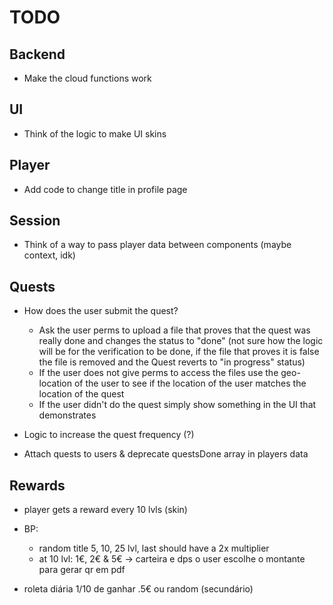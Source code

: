 # TODO

## Backend

- Make the cloud functions work

## UI

- Think of the logic to make UI skins

## Player

- Add code to change title in profile page

## Session

- Think of a way to pass player data between components (maybe context, idk)

## Quests

- How does the user submit the quest?

  - Ask the user perms to upload a file that proves that the quest was really done and changes the status to "done" (not sure how the logic will be for the verification to be done, if the file that proves it is false the file is removed and the Quest reverts to "in progress" status)
  - If the user does not give perms to access the files use the geo-location of the user to see if the location of the user matches the location of the quest
  - If the user didn't do the quest simply show something in the UI that demonstrates

- Logic to increase the quest frequency (?)
- Attach quests to users & deprecate questsDone array in players data

## Rewards

- player gets a reward every 10 lvls (skin)
- BP:

  - random title 5, 10, 25 lvl, last should have a 2x multiplier
  - at 10 lvl: 1€, 2€ & 5€ -> carteira e dps o user escolhe o montante para gerar qr em pdf

- roleta diária 1/10 de ganhar .5€ ou random (secundário)
